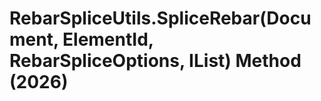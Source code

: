 # RebarSpliceUtils.SpliceRebar(Document, ElementId, RebarSpliceOptions, IList<RebarSpliceGeometry>) Method (2026)

﻿